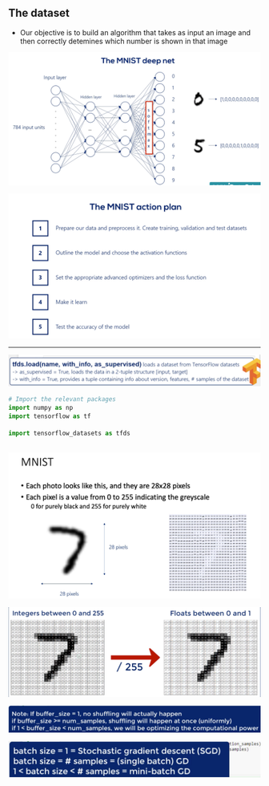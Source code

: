 ## The dataset

- Our objective is to build an algorithm that takes as input an image and then
  correctly detemines which number is shown in that image


![](img/2020-10-11-09-30-05.png)

![](img/2020-10-11-09-35-14.png)

---

![](img/2020-10-11-09-41-17.png)


```py
# Import the relevant packages
import numpy as np
import tensorflow as tf

import tensorflow_datasets as tfds



```

![](img/2020-10-11-09-52-13.png)

![](img/2020-10-11-09-52-47.png)

![](img/2020-10-11-10-02-28.png)

![](img/2020-10-11-10-04-45.png)